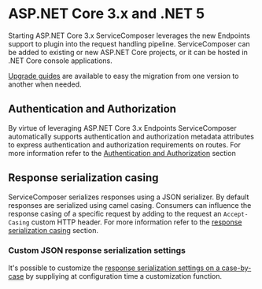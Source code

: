 # ASP.NET Core 3.x and .NET 5

Starting ASP.NET Core 3.x ServiceComposer leverages the new Endpoints support to plugin into the request handling pipeline.
ServiceComposer can be added to existing or new ASP.NET Core projects, or it can be hosted in .NET Core console applications.

[Upgrade guides](upgrade-guides) are available to easy the migration from one version to another when needed.

## Authentication and Authorization

By virtue of leveraging ASP.NET Core 3.x Endpoints ServiceComposer automatically supports authentication and authorization metadata attributes to express authentication and authorization requirements on routes. For more information refer to the [Authentication and Authorization](authentication-authorization.source.md) section

## Response serialization casing

ServiceComposer serializes responses using a JSON serializer. By default responses are serialized using camel casing. Consumers can influence the response casing of a specific request by adding to the request an `Accept-Casing` custom HTTP header. For more information refer to the [response serialization casing](response-serialization-casing.source.md) section.

### Custom JSON response serialization settings

It's possible to customize the [response serialization settings on a case-by-case](custom-json-response-serialization-settings.source.md) by suppliying at configuration time a customization function.
